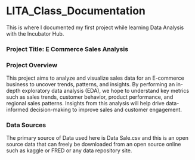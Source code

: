 # LITA_Class_Documentation
This is where I documented my first project while learning Data Analysis with the Incubator Hub.

### Project Title: E Commerce Sales Analysis

### Project Overview
This project aims to analyze and visualize sales data for an E-commerce business to uncover trends, patterns, and insights. By performing an in-depth exploratory data analysis (EDA), we hope to understand key metrics such as sales trends, customer behavior, product performance, and regional sales patterns. Insights from this analysis will help drive data-informed decision-making to improve sales and customer engagement.

### Data Sources
The primary source of Data used here is Data Sale.csv and this is an open source data that can freely be downloaded from an open source
online such as kaggle or FRED or any data repository site.
